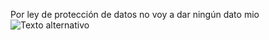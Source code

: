 Por ley de protección de datos no voy a dar ningún dato mio
![Texto alternativo](/MiPrimerRepositorio/img/mestalla.webp "Muuuu")
